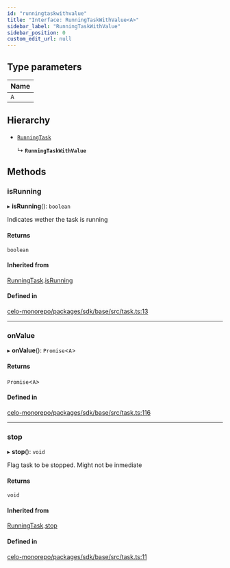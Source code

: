 ```yaml
---
id: "runningtaskwithvalue"
title: "Interface: RunningTaskWithValue<A>"
sidebar_label: "RunningTaskWithValue"
sidebar_position: 0
custom_edit_url: null
---
```


## Type parameters

| Name |
| :------ |
| `A` |

## Hierarchy

- [`RunningTask`](runningtask.md)

  ↳ **`RunningTaskWithValue`**

## Methods

### isRunning

▸ **isRunning**(): `boolean`

Indicates wether the task is running

#### Returns

`boolean`

#### Inherited from

[RunningTask](runningtask.md).[isRunning](runningtask.md#isrunning)

#### Defined in

[celo-monorepo/packages/sdk/base/src/task.ts:13](https://github.com/celo-org/celo-monorepo/tree/master/task.ts#L13)

___

### onValue

▸ **onValue**(): `Promise`<`A`\>

#### Returns

`Promise`<`A`\>

#### Defined in

[celo-monorepo/packages/sdk/base/src/task.ts:116](https://github.com/celo-org/celo-monorepo/tree/master/task.ts#L116)

___

### stop

▸ **stop**(): `void`

Flag task to be stopped. Might not be inmediate

#### Returns

`void`

#### Inherited from

[RunningTask](runningtask.md).[stop](runningtask.md#stop)

#### Defined in

[celo-monorepo/packages/sdk/base/src/task.ts:11](https://github.com/celo-org/celo-monorepo/tree/master/task.ts#L11)
